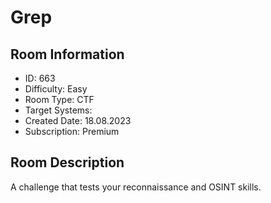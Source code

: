 ﻿# Grep

## Room Information
- ID: 663
- Difficulty: Easy
- Room Type: CTF
- Target Systems: 
- Created Date: 18.08.2023
- Subscription: Premium

## Room Description
A challenge that tests your reconnaissance and OSINT skills.
